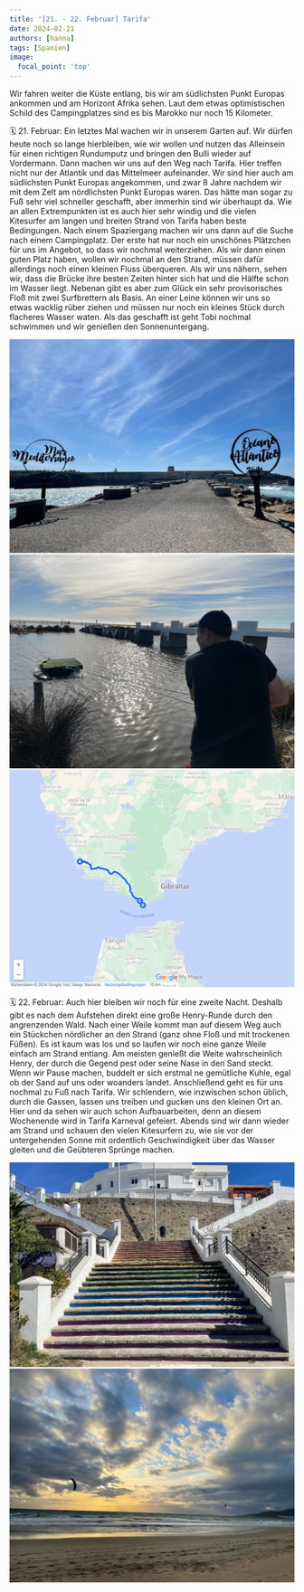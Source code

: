 ```yaml
---
title: '[21. - 22. Februar] Tarifa'
date: 2024-02-21
authors: [hanna]
tags: [Spanien]
image:
  focal_point: 'top'
---
```

Wir fahren weiter die Küste entlang, bis wir am südlichsten Punkt Europas ankommen und am Horizont Afrika sehen. Laut dem etwas optimistischen Schild des Campingplatzes sind es bis Marokko nur noch 15 Kilometer.

<!--more-->

🗓️ 21. Februar: Ein letztes Mal wachen wir in unserem Garten auf. Wir dürfen heute noch so lange hierbleiben, wie wir wollen und nutzen das Alleinsein für einen richtigen Rundumputz und bringen den Bulli wieder auf Vordermann. Dann machen wir uns auf den Weg nach Tarifa. Hier treffen nicht nur der Atlantik und das Mittelmeer aufeinander. Wir sind hier auch am südlichsten Punkt Europas angekommen, und zwar 8 Jahre nachdem wir mit dem Zelt am nördlichsten Punkt Europas waren. Das hätte man sogar zu Fuß sehr viel schneller geschafft, aber immerhin sind wir überhaupt da. Wie an allen Extrempunkten ist es auch hier sehr windig und die vielen Kitesurfer am langen und breiten Strand von Tarifa haben beste Bedingungen. Nach einem Spaziergang machen wir uns dann auf die Suche nach einem Campingplatz. Der erste hat nur noch ein unschönes Plätzchen für uns im Angebot, so dass wir nochmal weiterziehen. Als wir dann einen guten Platz haben, wollen wir nochmal an den Strand, müssen dafür allerdings noch einen kleinen Fluss überqueren. Als wir uns nähern, sehen wir, dass die Brücke ihre besten Zeiten hinter sich hat und die Hälfte schon im Wasser liegt. Nebenan gibt es aber zum Glück ein sehr provisorisches Floß mit zwei Surfbrettern als Basis. An einer Leine können wir uns so etwas wacklig rüber ziehen und müssen nur noch ein kleines Stück durch flacheres Wasser waten. Als das geschafft ist geht Tobi nochmal schwimmen und wir genießen den Sonnenuntergang.

<img src="Ozeane.jpg" alt="Meere" caption="">

<img src="Floss.jpg" alt="Floß" caption=" ">

<img src="Route_21.02.24.jpg" alt="Route" caption=" ">

🗓️ 22. Februar: Auch hier bleiben wir noch für eine zweite Nacht. Deshalb gibt es nach dem Aufstehen direkt eine große Henry-Runde durch den angrenzenden Wald. Nach einer Weile kommt man auf diesem Weg auch ein Stückchen nördlicher an den Strand (ganz ohne Floß und mit trockenen Füßen). Es ist kaum was los und so laufen wir noch eine ganze Weile einfach am Strand entlang. Am meisten genießt die Weite wahrscheinlich Henry, der durch die Gegend pest oder seine Nase in den Sand steckt. Wenn wir Pause machen, buddelt er sich erstmal ne gemütliche Kuhle, egal ob der Sand auf uns oder woanders landet. Anschließend geht es für uns nochmal zu Fuß nach Tarifa. Wir schlendern, wie inzwischen schon üblich, durch die Gassen, lassen uns treiben und gucken uns den kleinen Ort an. Hier und da sehen wir auch schon Aufbauarbeiten, denn an diesem Wochenende wird in Tarifa Karneval gefeiert. Abends sind wir dann wieder am Strand und schauen den vielen Kitesurfern zu, wie sie vor der untergehenden Sonne mit ordentlich Geschwindigkeit über das Wasser gleiten und die Geübteren Sprünge machen.

<img src="Treppe.jpg" alt="Tarifa" caption="">

<img src="Kites.jpg" alt="Kites" caption="">